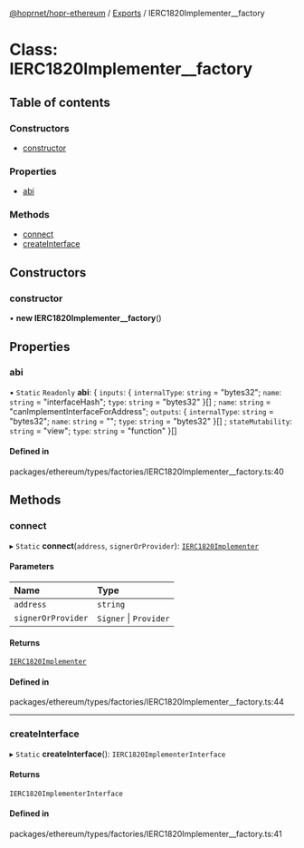 [@hoprnet/hopr-ethereum](../README.md) / [Exports](../modules.md) / IERC1820Implementer__factory

# Class: IERC1820Implementer\_\_factory

## Table of contents

### Constructors

- [constructor](IERC1820Implementer__factory.md#constructor)

### Properties

- [abi](IERC1820Implementer__factory.md#abi)

### Methods

- [connect](IERC1820Implementer__factory.md#connect)
- [createInterface](IERC1820Implementer__factory.md#createinterface)

## Constructors

### constructor

• **new IERC1820Implementer__factory**()

## Properties

### abi

▪ `Static` `Readonly` **abi**: { `inputs`: { `internalType`: `string` = "bytes32"; `name`: `string` = "interfaceHash"; `type`: `string` = "bytes32" }[] ; `name`: `string` = "canImplementInterfaceForAddress"; `outputs`: { `internalType`: `string` = "bytes32"; `name`: `string` = ""; `type`: `string` = "bytes32" }[] ; `stateMutability`: `string` = "view"; `type`: `string` = "function" }[]

#### Defined in

packages/ethereum/types/factories/IERC1820Implementer__factory.ts:40

## Methods

### connect

▸ `Static` **connect**(`address`, `signerOrProvider`): [`IERC1820Implementer`](IERC1820Implementer.md)

#### Parameters

| Name | Type |
| :------ | :------ |
| `address` | `string` |
| `signerOrProvider` | `Signer` \| `Provider` |

#### Returns

[`IERC1820Implementer`](IERC1820Implementer.md)

#### Defined in

packages/ethereum/types/factories/IERC1820Implementer__factory.ts:44

___

### createInterface

▸ `Static` **createInterface**(): `IERC1820ImplementerInterface`

#### Returns

`IERC1820ImplementerInterface`

#### Defined in

packages/ethereum/types/factories/IERC1820Implementer__factory.ts:41

